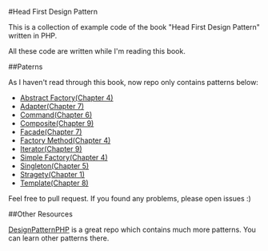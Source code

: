 #Head First Design Pattern

This is a collection of example code of the book "Head First Design Pattern" written in PHP.

All these code are written while I'm reading this book.

##Paterns

As I haven't read through this book, now repo only contains patterns below:

*	[Abstract Factory(Chapter 4)](AbstractFactory)
*	[Adapter(Chapter 7)](Adapter)
*	[Command(Chapter 6)](Command)
*	[Composite(Chapter 9)](Composite)
*	[Facade(Chapter 7)](Facade)
*	[Factory Method(Chapter 4)](FactoryMethod)
*	[Iterator(Chapter 9)](Iterator)
*	[Simple Factory(Chapter 4)](SimpleFactory)
*	[Singleton(Chapter 5)](Singleton)
*	[Stragety(Chapter 1)](Stragety)
*	[Template(Chapter 8)](Template)


Feel free to pull request. If you found any problems, please open issues :)

##Other Resources

[DesignPatternPHP](https://github.com/domnikl/DesignPatternsPHP) is a great repo which contains much more patterns. You can learn other patterns there.